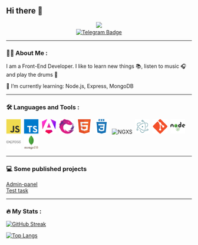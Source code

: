 ## Hi there 👋

<div id="header" align="center">
  <img src="https://i.giphy.com/media/v1.Y2lkPTc5MGI3NjExZGs1ZTV0dHZhNnV4bXVtYXNvenNqNW42Z2w5bGJ6ZDg3MDkxYjNmeiZlcD12MV9pbnRlcm5hbF9naWZfYnlfaWQmY3Q9Zw/9ajnEMG6Tq1j2/giphy.gif" width="240"/>
  <div id="badges">
    <a href="https://t.me/Coo1PeR" target="_blank">
      <img src="https://img.shields.io/badge/Telegram-blue?style=for-the-badge&logo=telegram&logoColor=white" alt="Telegram Badge"/>
    </a>
  </div>
<!--   profile views
<img src="https://komarev.com/ghpvc/?username=Coo1PeR&style=flat-square&color=blue" alt=""/> -->
</div>

---

### 👨‍💻 About Me :
I am a Front-End Developer. I like to learn new things 📚, listen to music 🎧 and play the drums 🥁

🌱 I’m currently learning: Node.js, Express, MongoDB


---

### 🛠️ Languages and Tools :

<div>
  <img src="https://github.com/devicons/devicon/blob/master/icons/javascript/javascript-original.svg" title="JavaScript" alt="JavaScript" width="40" height="40"/>&nbsp;
  <img src="https://github.com/devicons/devicon/blob/master/icons/typescript/typescript-original.svg" title="TypeScript" alt="TypeScript" width="40" height="40"/>&nbsp;
  <img src="https://github.com/devicons/devicon/blob/master/icons/angular/angular-original.svg" title="Angular" alt="Angular" width="40" height="40"/>&nbsp;
  <img src="https://github.com/devicons/devicon/blob/master/icons/rxjs/rxjs-original.svg" title="RxJS" alt="RxJS" width="40" height="40"/>&nbsp;
  <img src="https://github.com/devicons/devicon/blob/master/icons/html5/html5-original.svg" title="HTML5" alt="HTML" width="40" height="40"/>&nbsp;
  <img src="https://github.com/devicons/devicon/blob/master/icons/css3/css3-plain-wordmark.svg"  title="CSS3" alt="CSS" width="40" height="40"/>&nbsp;
  <img src="https://www.ngxs.io/~gitbook/image?url=https%3A%2F%2F2789922418-files.gitbook.io%2F~%2Ffiles%2Fv0%2Fb%2Fgitbook-x-prod.appspot.com%2Fo%2Fspaces%252F-L9CoGJCq3UCfKJ7RCUg-347405460%252Fuploads%252Fgit-blob-615d2359a69db9a9473dd096e34d66d5c9ae35bd%252Fngxs-logo_light_theme.png%3Falt%3Dmedia&width=768&dpr=4&quality=100&sign=9384c928&sv=1" title="NGXS" alt="NGXS"  height="40"/>&nbsp;
  <img src="https://github.com/devicons/devicon/blob/master/icons/electron/electron-original.svg" title="Electron" alt="Electron" width="40" height="40"/>&nbsp;
  <img src="https://github.com/devicons/devicon/blob/master/icons/git/git-original.svg" title="Git" alt="Git" width="40" height="40"/>&nbsp;
  <img src="https://github.com/devicons/devicon/blob/master/icons/nodejs/nodejs-original-wordmark.svg" title="Node.js" alt="Node.js" width="40" height="40"/>&nbsp;
  <img src="https://github.com/devicons/devicon/blob/master/icons/express/express-original-wordmark.svg" title="Express" alt="Express" width="40" height="40"/>&nbsp;
  <img src="https://github.com/devicons/devicon/blob/master/icons/mongodb/mongodb-original-wordmark.svg" title="MongoDB" alt="MongoDB" width="40" height="40"/>&nbsp;

</div>

---
### 💻 Some published projects
<div>
    <a href="https://coo1per.github.io/dashboard/" target="_blank">
    Admin-panel
  </a>
</div>
<div>
    <a href="https://coo1per.github.io/test-initium/" target="_blank">
    Test task
  </a>
</div>

---

### :fire: My Stats :
[![GitHub Streak](https://github-readme-streak-stats.herokuapp.com?user=Coo1PeR&theme=gruvbox&background=45%2C014E50%2C343E1A)](https://git.io/streak-stats)

[![Top Langs](https://github-readme-stats.vercel.app/api/top-langs/?username=Coo1PeR&layout=compact&theme=gruvbox&bg_color=45%2C014E50%2C343E1A )](https://github.com/anuraghazra/github-readme-stats)





<!--
- 🌱 I’m currently learning RxJS   <img src="https://github.com/devicons/devicon/blob/master/icons/rxjs/rxjs-original.svg" title="RxJS" alt="RxJS" width="16" height="16"/>

**Coo1PeR/Coo1PeR** is a ✨ _special_ ✨ repository because its `README.md` (this file) appears on your GitHub profile.

Here are some ideas to get you started:

- 🔭 I’m currently working on ...
- 🌱 I’m currently learning ...
- 👯 I’m looking to collaborate on ...
- 🤔 I’m looking for help with ...
- 💬 Ask me about ...
- 📫 How to reach me: ...
- 😄 Pronouns: ...
- ⚡ Fun fact: ...
-->
